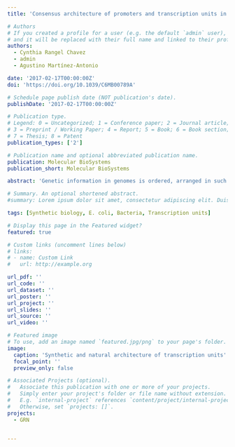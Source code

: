 ```yaml
---
title: 'Consensus architecture of promoters and transcription units in Escherichia coli: design principles for synthetic biology'

# Authors
# If you created a profile for a user (e.g. the default `admin` user), write the username (folder name) here
# and it will be replaced with their full name and linked to their profile.
authors:
  - Cynthia Rangel Chavez
  - admin
  - Agustino Martínez-Antonio

date: '2017-02-17T00:00:00Z'
doi: 'https://doi.org/10.1039/C6MB00789A'

# Schedule page publish date (NOT publication's date).
publishDate: '2017-02-17T00:00:00Z'

# Publication type.
# Legend: 0 = Uncategorized; 1 = Conference paper; 2 = Journal article;
# 3 = Preprint / Working Paper; 4 = Report; 5 = Book; 6 = Book section;
# 7 = Thesis; 8 = Patent
publication_types: ['2']

# Publication name and optional abbreviated publication name.
publication: Molecular BioSystems
publication_short: Molecular BioSystems

abstract: 'Genetic information in genomes is ordered, arranged in such a way that it constitutes a code, the so-called cis regulatory code. The regulatory machinery of the cell, termed trans-factors, decodes and expresses this information. In this way, genomes maintain a potential repertoire of genetic programs, parts of which are executed depending on the presence of active regulators in each condition. These genetic programs, executed by the regulatory machinery, have functional units in the genome delimited by punctuation-like marks. In genetic terms, these informational phrases correspond to transcription units, which are the minimal genetic information expressed consistently from initiation to termination marks. Between the start and final punctuation marks, additional marks are present that are read by the transcriptional and translational machineries. In this work, we look at all the experimentally described and predicted genetic elements in the bacterium Escherichia coli K-12 MG1655 and define a comprehensive architectural organization of transcription units to reveal the natural genome-design and to guide the construction of synthetic genetic programs.'

# Summary. An optional shortened abstract.
#summary: Lorem ipsum dolor sit amet, consectetur adipiscing elit. Duis posuere tellus ac convallis placerat. Proin tincidunt magna sed ex sollicitudin condimentum.

tags: [Synthetic biology, E. coli, Bacteria, Transcription units]

# Display this page in the Featured widget?
featured: true

# Custom links (uncomment lines below)
# links:
# - name: Custom Link
#   url: http://example.org

url_pdf: ''
url_code: ''
url_dataset: ''
url_poster: ''
url_project: ''
url_slides: ''
url_source: ''
url_video: ''

# Featured image
# To use, add an image named `featured.jpg/png` to your page's folder.
image:
  caption: 'Synthetic and natural architecture of transcription units'
  focal_point: ''
  preview_only: false

# Associated Projects (optional).
#   Associate this publication with one or more of your projects.
#   Simply enter your project's folder or file name without extension.
#   E.g. `internal-project` references `content/project/internal-project/index.md`.
#   Otherwise, set `projects: []`.
projects:
  - GRN


---
```


